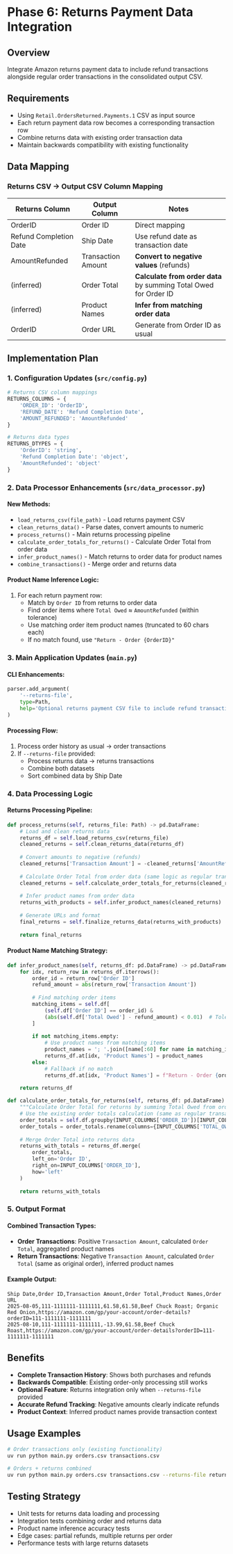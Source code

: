 # Phase 6: Returns Payment Data Integration

## Overview
Integrate Amazon returns payment data to include refund transactions alongside regular order transactions in the consolidated output CSV.

## Requirements
- Using `Retail.OrdersReturned.Payments.1` CSV as input source
- Each return payment data row becomes a corresponding transaction row
- Combine returns data with existing order transaction data
- Maintain backwards compatibility with existing functionality

## Data Mapping

### Returns CSV → Output CSV Column Mapping
| Returns Column | Output Column | Notes |
|---|---|---|
| OrderID | Order ID | Direct mapping |
| Refund Completion Date | Ship Date | Use refund date as transaction date |
| AmountRefunded | Transaction Amount | **Convert to negative values** (refunds) |
| (inferred) | Order Total | **Calculate from order data** by summing Total Owed for Order ID |
| (inferred) | Product Names | **Infer from matching order data** |
| OrderID | Order URL | Generate from Order ID as usual |

## Implementation Plan

### 1. Configuration Updates (`src/config.py`)
```python
# Returns CSV column mappings
RETURNS_COLUMNS = {
    'ORDER_ID': 'OrderID',
    'REFUND_DATE': 'Refund Completion Date', 
    'AMOUNT_REFUNDED': 'AmountRefunded'
}

# Returns data types
RETURNS_DTYPES = {
    'OrderID': 'string',
    'Refund Completion Date': 'object',
    'AmountRefunded': 'object'
}
```

### 2. Data Processor Enhancements (`src/data_processor.py`)

#### New Methods:
- `load_returns_csv(file_path)` - Load returns payment CSV
- `clean_returns_data()` - Parse dates, convert amounts to numeric
- `process_returns()` - Main returns processing pipeline
- `calculate_order_totals_for_returns()` - Calculate Order Total from order data
- `infer_product_names()` - Match returns to order data for product names
- `combine_transactions()` - Merge order and returns data

#### Product Name Inference Logic:
1. For each return payment row:
   - Match by `Order ID` from returns to order data
   - Find order items where `Total Owed` ≈ `AmountRefunded` (within tolerance)
   - Use matching order item product names (truncated to 60 chars each)
   - If no match found, use `"Return - Order {OrderID}"`

### 3. Main Application Updates (`main.py`)

#### CLI Enhancements:
```python
parser.add_argument(
    '--returns-file',
    type=Path,
    help='Optional returns payment CSV file to include refund transactions'
)
```

#### Processing Flow:
1. Process order history as usual → order transactions
2. If `--returns-file` provided:
   - Process returns data → returns transactions  
   - Combine both datasets
   - Sort combined data by Ship Date

### 4. Data Processing Logic

#### Returns Processing Pipeline:
```python
def process_returns(self, returns_file: Path) -> pd.DataFrame:
    # Load and clean returns data
    returns_df = self.load_returns_csv(returns_file)
    cleaned_returns = self.clean_returns_data(returns_df)
    
    # Convert amounts to negative (refunds)
    cleaned_returns['Transaction Amount'] = -cleaned_returns['AmountRefunded'].abs()
    
    # Calculate Order Total from order data (same logic as regular transactions)
    cleaned_returns = self.calculate_order_totals_for_returns(cleaned_returns)
    
    # Infer product names from order data
    returns_with_products = self.infer_product_names(cleaned_returns)
    
    # Generate URLs and format
    final_returns = self.finalize_returns_data(returns_with_products)
    
    return final_returns
```

#### Product Name Matching Strategy:
```python
def infer_product_names(self, returns_df: pd.DataFrame) -> pd.DataFrame:
    for idx, return_row in returns_df.iterrows():
        order_id = return_row['Order ID']
        refund_amount = abs(return_row['Transaction Amount'])
        
        # Find matching order items
        matching_items = self.df[
            (self.df['Order ID'] == order_id) & 
            (abs(self.df['Total Owed'] - refund_amount) < 0.01)  # Tolerance for float comparison
        ]
        
        if not matching_items.empty:
            # Use product names from matching items
            product_names = '; '.join([name[:60] for name in matching_items['Product Name']])
            returns_df.at[idx, 'Product Names'] = product_names
        else:
            # Fallback if no match
            returns_df.at[idx, 'Product Names'] = f"Return - Order {order_id}"
    
    return returns_df

def calculate_order_totals_for_returns(self, returns_df: pd.DataFrame) -> pd.DataFrame:
    """Calculate Order Total for returns by summing Total Owed from order data."""
    # Use the existing order totals calculation (same as regular transactions)
    order_totals = self.df.groupby(INPUT_COLUMNS['ORDER_ID'])[INPUT_COLUMNS['TOTAL_OWED']].sum().reset_index()
    order_totals = order_totals.rename(columns={INPUT_COLUMNS['TOTAL_OWED']: 'Order Total'})
    
    # Merge Order Total into returns data
    returns_with_totals = returns_df.merge(
        order_totals, 
        left_on='Order ID', 
        right_on=INPUT_COLUMNS['ORDER_ID'], 
        how='left'
    )
    
    return returns_with_totals
```

### 5. Output Format

#### Combined Transaction Types:
- **Order Transactions**: Positive `Transaction Amount`, calculated `Order Total`, aggregated product names
- **Return Transactions**: Negative `Transaction Amount`, calculated `Order Total` (same as original order), inferred product names

#### Example Output:
```csv
Ship Date,Order ID,Transaction Amount,Order Total,Product Names,Order URL
2025-08-05,111-1111111-1111111,61.58,61.58,Beef Chuck Roast; Organic Red Onion,https://amazon.com/gp/your-account/order-details?orderID=111-1111111-1111111
2025-08-10,111-1111111-1111111,-13.99,61.58,Beef Chuck Roast,https://amazon.com/gp/your-account/order-details?orderID=111-1111111-1111111
```

## Benefits
- **Complete Transaction History**: Shows both purchases and refunds
- **Backwards Compatible**: Existing order-only processing still works
- **Optional Feature**: Returns integration only when `--returns-file` provided  
- **Accurate Refund Tracking**: Negative amounts clearly indicate refunds
- **Product Context**: Inferred product names provide transaction context

## Usage Examples
```bash
# Order transactions only (existing functionality)
uv run python main.py orders.csv transactions.csv

# Orders + returns combined
uv run python main.py orders.csv transactions.csv --returns-file returns.csv
```

## Testing Strategy
- Unit tests for returns data loading and processing
- Integration tests combining order and returns data  
- Product name inference accuracy tests
- Edge cases: partial refunds, multiple returns per order
- Performance tests with large returns datasets